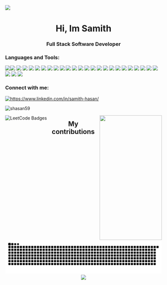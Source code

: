 <img src="https://capsule-render.vercel.app/api?type=waving&height=150&color=gradient&section=header" />

<h1 align="center">Hi, Im Samith</h1>
<h3 align="center">Full Stack Software Developer</h3>

<h3 align="left">Languages and Tools:</h3>



<p align="left"><img src="https://ziadoua.github.io/m3-Markdown-Badges/badges/Vercel/vercel3.svg"><img src="https://ziadoua.github.io/m3-Markdown-Badges/badges/MongoDB/mongodb2.svg">

<img src="https://ziadoua.github.io/m3-Markdown-Badges/badges/PostgreSQL/postgresql2.svg">
<img src="https://ziadoua.github.io/m3-Markdown-Badges/badges/Figma/figma2.svg">
<img src="https://ziadoua.github.io/m3-Markdown-Badges/badges/HTML/html2.svg">
<img src="https://ziadoua.github.io/m3-Markdown-Badges/badges/CSS/css2.svg">
<img src="https://ziadoua.github.io/m3-Markdown-Badges/badges/Javascript/javascript3.svg">
<img src="https://ziadoua.github.io/m3-Markdown-Badges/badges/C++/c++2.svg">
<img src="https://ziadoua.github.io/m3-Markdown-Badges/badges/Java/java2.svg">
<img src="https://ziadoua.github.io/m3-Markdown-Badges/badges/TypeScript/typescript2.svg">
<img src="https://ziadoua.github.io/m3-Markdown-Badges/badges/Scratch/scratch3.svg">
<img src="https://ziadoua.github.io/m3-Markdown-Badges/badges/npm/npm2.svg">
<img src="https://ziadoua.github.io/m3-Markdown-Badges/badges/React/react1.svg">
<img src="https://ziadoua.github.io/m3-Markdown-Badges/badges/NodeJS/nodejs2.svg">
<img src="https://ziadoua.github.io/m3-Markdown-Badges/badges/TailwindCSS/tailwindcss1.svg">
<img src="https://ziadoua.github.io/m3-Markdown-Badges/badges/Axios/axios3.svg">
<img src="https://ziadoua.github.io/m3-Markdown-Badges/badges/Prisma/prisma1.svg">
<img src="https://ziadoua.github.io/m3-Markdown-Badges/badges/NextJS/nextjs2.svg">
<img src="https://ziadoua.github.io/m3-Markdown-Badges/badges/Postman/postman2.svg">
<img src="https://ziadoua.github.io/m3-Markdown-Badges/badges/Prettier/prettier1.svg">
<img src="https://ziadoua.github.io/m3-Markdown-Badges/badges/Git/git2.svg">
<img src="https://ziadoua.github.io/m3-Markdown-Badges/badges/macOS/macos2.svg">
<img src="https://ziadoua.github.io/m3-Markdown-Badges/badges/Android/android2.svg">
<img src="https://ziadoua.github.io/m3-Markdown-Badges/badges/iOS/ios2.svg">
<img src="https://ziadoua.github.io/m3-Markdown-Badges/badges/IDEA/idea2.svg">
<img src="https://ziadoua.github.io/m3-Markdown-Badges/badges/VisualStudioCode/visualstudiocode2.svg">
<img src="https://ziadoua.github.io/m3-Markdown-Badges/badges/VisualStudio/visualstudio2.svg">
<img src="https://ziadoua.github.io/m3-Markdown-Badges/badges/PyCharm/pycharm2.svg">
</p>

<h3 align="left">Connect with me:</h3>
<p align="left">
<a href="https://www.linkedin.com/in/samith-hasan/" target="blank"><img src="https://ziadoua.github.io/m3-Markdown-Badges/badges/LinkedIn/linkedin1.svg" alt="https://www.linkedin.com/in/samith-hasan/" /></a>
</p>


<p><img  src="https://github-readme-stats.vercel.app/api/top-langs?username=shasan59&show_icons=true&theme=tokyonight&locale=en&layout=compact" alt="shasan59" /></p>
<div>
  <img style="float: left; height: 400px;" src="https://leetcode-badge-showcase.vercel.app/api?username=SHasan59&theme=tokyonight" alt="LeetCode Badges"/>
  <img style="float: right; width: 200px; height: 400px;" src="https://leetcard.jacoblin.cool/SHasan59?theme=nord&font=Poiret%20One&ext=heatmap"/>
</div>


<div align="center">


<h2> My contributions</h2>


 <img alt="snake eating my contributions" src="https://raw.githubusercontent.com/SHasan59/SHasan59/output/github-contribution-grid-snake-dark.svg?palette=github-dark" />



<img src="https://capsule-render.vercel.app/api?type=waving&height=150&color=gradient&section=footer" />



